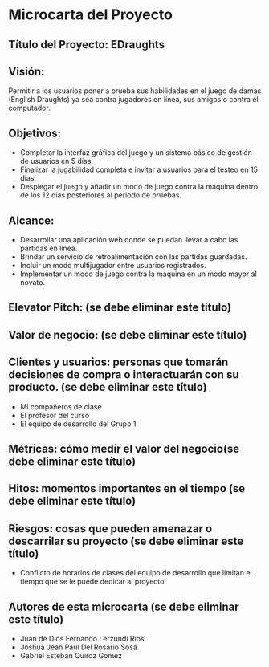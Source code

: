 # Microcarta del Proyecto
## Título del Proyecto: EDraughts

## Visión:
Permitir a los usuarios poner a prueba sus habilidades en el juego de damas (English Draughts) ya sea contra jugadores en línea, sus amigos o contra el computador.

## Objetivos:
- Completar la interfaz gráfica del juego y un sistema básico de gestión de usuarios en 5 días.
- Finalizar la jugabilidad completa e invitar a usuarios para el testeo en 15 días.
- Desplegar el juego y añadir un modo de juego contra la máquina dentro de los 12 días
posteriores al periodo de pruebas.

## Alcance:
- Desarrollar una aplicación web donde se puedan llevar a cabo las partidas en línea.
- Brindar un servicio de retroalimentación con las partidas guardadas.
- Incluir un modo multijugador entre usuarios registrados.
- Implementar un modo de juego contra la máquina en un modo mayor al novato.

## Elevator Pitch: (se debe eliminar este título)
## Valor de negocio: (se debe eliminar este título)
## Clientes y usuarios: personas que tomarán decisiones de compra o interactuarán con su producto.  (se debe eliminar este título)
- Mi compañeros de clase  
- El profesor del curso
- El equipo de desarrollo del Grupo 1
## Métricas: cómo medir el valor del negocio(se debe eliminar este título)
## Hitos: momentos importantes en el tiempo (se debe eliminar este título)
## Riesgos: cosas que pueden amenazar o descarrilar su proyecto (se debe eliminar este título)
- Conflicto de horarios de clases del equipo de desarrollo que limitan el tiempo que se le puede dedicar al proyecto    

## Autores de esta microcarta (se debe eliminar este título)
-   Juan de Dios Fernando Lerzundi Ríos
-   Joshua Jean Paul Del Rosario Sosa
-   Gabriel Esteban Quiroz Gomez
   

